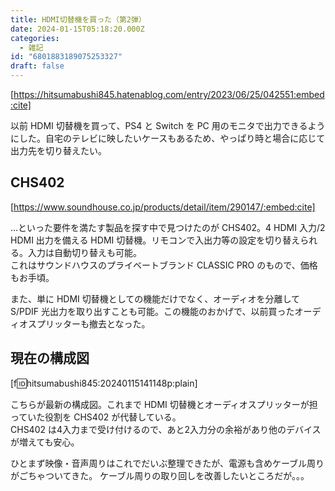 ```yaml
---
title: HDMI切替機を買った（第2弾）
date: 2024-01-15T05:18:20.000Z
categories:
  - 雑記
id: "6801883189075253327"
draft: false
---
```

[https://hitsumabushi845.hatenablog.com/entry/2023/06/25/042551:embed:cite]

以前 HDMI 切替機を買って、PS4 と Switch を PC 用のモニタで出力できるようにした。自宅のテレビに映したいケースもあるため、やっぱり時と場合に応じて出力先を切り替えたい。

## CHS402 

[https://www.soundhouse.co.jp/products/detail/item/290147/:embed:cite]

...といった要件を満たす製品を探す中で見つけたのが CHS402。4 HDMI 入力/2 HDMI 出力を備える HDMI 切替機。リモコンで入出力等の設定を切り替えられる。入力は自動切り替えも可能。  
これはサウンドハウスのプライベートブランド CLASSIC PRO のもので、価格もお手頃。

また、単に HDMI 切替機としての機能だけでなく、オーディオを分離して S/PDIF 光出力を取り出すことも可能。この機能のおかげで、以前買ったオーディオスプリッターも撤去となった。

## 現在の構成図

[f:id:hitsumabushi845:20240115141148p:plain]

こちらが最新の構成図。これまで HDMI 切替機とオーディオスプリッターが担っていた役割を CHS402 が代替している。  
CHS402 は4入力まで受け付けるので、あと2入力分の余裕があり他のデバイスが増えても安心。

ひとまず映像・音声周りはこれでだいぶ整理できたが、電源も含めケーブル周りがごちゃついてきた。
ケーブル周りの取り回しを改善したいところだが。。。
